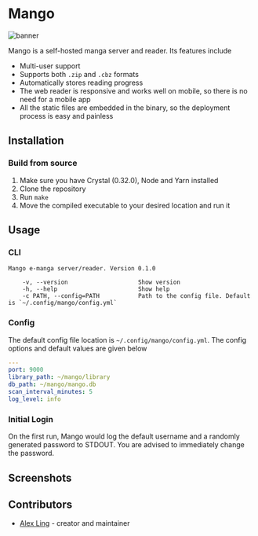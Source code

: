 # Mango

![banner](./public/img/banner-padding.png)

Mango is a self-hosted manga server and reader. Its features include

- Multi-user support
- Supports both `.zip` and `.cbz` formats
- Automatically stores reading progress
- The web reader is responsive and works well on mobile, so there is no need for a mobile app
- All the static files are embedded in the binary, so the deployment process is easy and painless

## Installation

### Build from source

1. Make sure you have Crystal (0.32.0), Node and Yarn installed
2. Clone the repository
3. Run `make`
4. Move the compiled executable to your desired location and run it

## Usage

### CLI

```
Mango e-manga server/reader. Version 0.1.0

    -v, --version                    Show version
    -h, --help                       Show help
    -c PATH, --config=PATH           Path to the config file. Default is `~/.config/mango/config.yml`
```

### Config

The default config file location is `~/.config/mango/config.yml`. The config options and default values are given below

```yaml
---
port: 9000
library_path: ~/mango/library
db_path: ~/mango/mango.db
scan_interval_minutes: 5
log_level: info
```

### Initial Login

On the first run, Mango would log the default username and a randomly generated password to STDOUT. You are advised to immediately change the password.

## Screenshots

## Contributors

- [Alex Ling](https://github.com/your-github-user) - creator and maintainer
